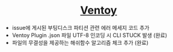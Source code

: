 <h1 align="center">
  <a href=https://www.ventoy.net/>Ventoy</a>
</h1>

* issue에 게시된 부팅디스크 파티션 관련 에러 메세지 코드 추가
* Ventoy Plugin .json 파일 UTF-8 인코딩 시 CLI STUCK 발생 (완료)
* 파일의 무결성을 제공하는 해쉬함수 알고리즘 체크 추가 (완료)